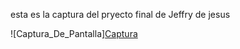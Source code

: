 esta es la captura del pryecto final de Jeffry de jesus

![Captura_De_Pantalla][Captura](https://user-images.githubusercontent.com/98566886/163662816-bd762513-7586-48a2-a85f-e0346fa62cb2.PNG)
